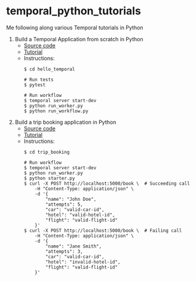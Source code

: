 # temporal_python_tutorials
Me following along various Temporal tutorials in Python

1. Build a Temporal Application from scratch in Python
    - [Source code](hello_temporal)
    - [Tutorial](https://learn.temporal.io/getting_started/python/hello_world_in_python/)
    - Instructions:
        ```
        $ cd hello_temporal

        # Run tests
        $ pytest

        # Run workflow
        $ temporal server start-dev
        $ python run_worker.py
        $ python run_workflow.py
        ```
2. Build a trip booking application in Python
    - [Source code](trip_booking)
    - [Tutorial](https://learn.temporal.io/tutorials/python/trip-booking-app/)
    - Instructions:
        ```
        $ cd trip_booking

        # Run workflow
        $ temporal server start-dev
        $ python run_worker.py
        $ python starter.py
        $ curl -X POST http://localhost:5000/book \  # Succeeding call
            -H "Content-Type: application/json" \
            -d '{
                "name": "John Doe",
                "attempts": 5,
                "car": "valid-car-id",
                "hotel": "valid-hotel-id",
                "flight": "valid-flight-id"
            }'
        $ curl -X POST http://localhost:5000/book \  # Failing call
            -H "Content-Type: application/json" \
            -d '{
                "name": "Jane Smith",
                "attempts": 3,
                "car": "valid-car-id",
                "hotel": "invalid-hotel-id",
                "flight": "valid-flight-id"
            }'
        ```
